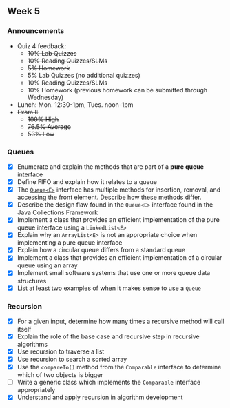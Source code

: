 ## Week 5

### Announcements
* Quiz 4 feedback:
  - ~~10% Lab Quizzes~~
  - ~~10% Reading Quizzes/SLMs~~
  -  ~~5% Homework~~
  -  5% Lab Quizzes (no additional quizzes)
  - 10% Reading Quizzes/SLMs
  - 10% Homework (previous homework can be submitted through Wednesday)
* Lunch: Mon. 12:30-1pm, Tues. noon-1pm
* ~~Exam I:~~
  - ~~100%   High~~
  -  ~~76.5% Average~~
  -  ~~53%   Low~~

### Queues

* [x] Enumerate and explain the methods that are part of a **pure queue** interface
* [x] Define FIFO and explain how it relates to a queue
* [x] The [`Queue<E>`](http://javadoc.taylorial.com/java.base/util/Queue.html) interface has multiple methods for insertion, removal, and accessing the front element.  Describe how these methods differ.
* [x] Describe the design flaw found in the `Queue<E>` interface found in the Java Collections Framework
* [x] Implement a class that provides an efficient implementation of the pure queue interface using a `LinkedList<E>`
* [x] Explain why an `ArrayList<E>` is not an appropriate choice when implementing a pure queue interface
* [x] Explain how a circular queue differs from a standard queue
* [x] Implement a class that provides an efficient implementation of a circular queue using an array
* [x] Implement small software systems that use one or more queue data structures
* [x] List at least two examples of when it makes sense to use a `Queue`

### Recursion

* [x] For a given input, determine how many times a recursive method will call itself
* [x] Explain the role of the base case and recursive step in recursive algorithms
* [x] Use recursion to traverse a list
* [x] Use recursion to search a sorted array
* [x] Use the `compareTo()` method from the `Comparable` interface to determine which of two objects is bigger
* [ ] Write a generic class which implements the `Comparable` interface appropriately
* [x] Understand and apply recursion in algorithm development
